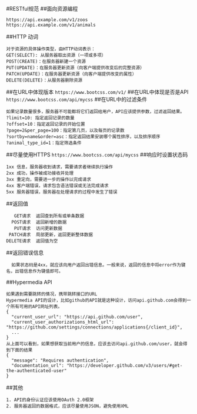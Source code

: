 #RESTful规范
##面向资源编程
  ```
https://api.example.com/v1/zoos
https://api.example.com/v1/animals
```
##HTTP 动词
```
对于资源的具体操作类型，由HTTP动词表示：
GET(SELECT): 从服务器取出资源（一项或多项）
POST(CREATE)：在服务器新建一个资源
PUT(UPDATE)：在服务器更新资源（向客户端提供改变后的完整资源）
PATCH(UPDATE)：在服务器更新资源（向客户端提供改变的属性）
DELETE(DELETE)：从服务器删除资源
```
##在URL中体现版本
`https://www.bootcss.com/v1/`
##在URL中体现是否是API
`https://www.bootcss.com/api/mycss`
##在URL中的过滤条件
```
如果记录数量很多，服务器不可能都将它们返回给用户，API应该提供参数，过滤返回结果。
?limit=10: 指定返回记录的数量
?offset=10：指定返回记录的开始位置
?page=2&per_page=100：指定第几页，以及每页的记录数
?sortby=name&order=asc：指定返回结果安装哪个属性排序，以及排序顺序
?animal_type_id=1：指定筛选条件
```
##尽量使用HTTPS
`https://www.bootcss.com/api/mycss`
##响应时设置状态码
```
1xx 信息，服务器收到请求，需要请求者继续执行操作
2xx 成功，操作被成功接收并处理
3xx 重定向，需要进一步的操作以完成请求
4xx 客户端错误，请求包含语法错误或无法完成请求
5xx 服务器错误，服务器在处理请求的过程中发生了错误
```
##返回值
```
   GET请求  返回查到所有或单条数据
  POST请求  返回新增的数据
   PUT请求  访问更新数据
 PATCH请求  局部更新，返回更新整体数据
DELETE请求  返回值为空
```
##返回错误信息
```
  如果状态码是4xx，就应该向用户返回出错信息。一般来说，返回的信息中将error作为键名，出错信息作为键值即可。
```
##Hypermedia API
```
如果遇到需要跳转的情况，携带跳转接口的URL
Hypermedia API的设计，比如github的API就是这种设计，访问api.github.com会得到一个所有可用的API网址列表。
{
  "current_user_url": "https://api.github.com/user",
  "current_user_authorizations_html_url": "https://github.com/settings/connections/applications{/client_id}",
  ...
}
从上面可以看到，如果想获取当前用户的信息，应该去访问api.github.com/user，就会得到下面的结果
{
  "message": "Requires authentication",
  "documentation_url": "https://developer.github.com/v3/users/#get-the-authenticated-user"
}
```
##其他
```
1. API的身份认证应该使用OAuth 2.0框架
2. 服务器返回的数据格式，应该尽量使用JSON，避免使用XML
```